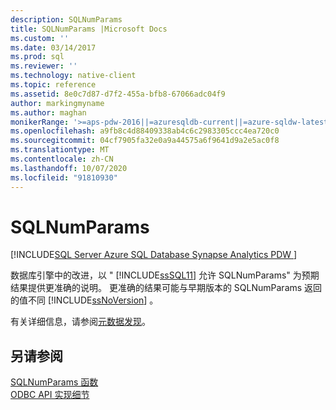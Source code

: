 ```yaml
---
description: SQLNumParams
title: SQLNumParams |Microsoft Docs
ms.custom: ''
ms.date: 03/14/2017
ms.prod: sql
ms.reviewer: ''
ms.technology: native-client
ms.topic: reference
ms.assetid: 8e0c7d87-d7f2-455a-bfb8-67066adc04f9
author: markingmyname
ms.author: maghan
monikerRange: '>=aps-pdw-2016||=azuresqldb-current||=azure-sqldw-latest||>=sql-server-2016||=sqlallproducts-allversions||>=sql-server-linux-2017||=azuresqldb-mi-current'
ms.openlocfilehash: a9fb8c4d88409338ab4c6c2983305ccc4ea720c0
ms.sourcegitcommit: 04cf7905fa32e0a9a44575a6f9641d9a2e5ac0f8
ms.translationtype: MT
ms.contentlocale: zh-CN
ms.lasthandoff: 10/07/2020
ms.locfileid: "91810930"
---
```

# <a name="sqlnumparams"></a>SQLNumParams
[!INCLUDE[SQL Server Azure SQL Database Synapse Analytics PDW ](../../includes/applies-to-version/sql-asdb-asdbmi-asa-pdw.md)]

  数据库引擎中的改进，以 " [!INCLUDE[ssSQL11](../../includes/sssql11-md.md)] 允许 SQLNumParams" 为预期结果提供更准确的说明。 更准确的结果可能与早期版本的 SQLNumParams 返回的值不同 [!INCLUDE[ssNoVersion](../../includes/ssnoversion-md.md)] 。  
  
 有关详细信息，请参阅[元数据发现](../../relational-databases/native-client/features/metadata-discovery.md)。  
  
## <a name="see-also"></a>另请参阅  
 [SQLNumParams 函数](../../odbc/reference/syntax/sqlnumparams-function.md)   
 [ODBC API 实现细节](../../relational-databases/native-client-odbc-api/odbc-api-implementation-details.md)  
  
